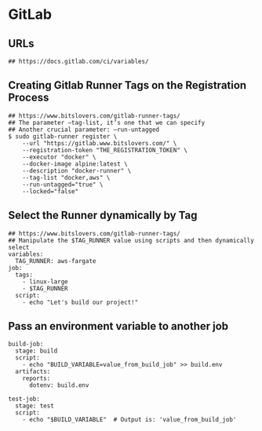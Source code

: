 GitLab
======

## URLs

```
## https://docs.gitlab.com/ci/variables/
```

## Creating Gitlab Runner Tags on the Registration Process

```
## https://www.bitslovers.com/gitlab-runner-tags/
## The parameter —tag-list, it’s one that we can specify
## Another crucial parameter: —run-untagged
$ sudo gitlab-runner register \
    --url "https://gitlab.www.bitslovers.com/" \
    --registration-token "THE_REGISTRATION_TOKEN" \
    --executor "docker" \
    --docker-image alpine:latest \
    --description "docker-runner" \
    --tag-list "docker,aws" \
    --run-untagged="true" \
    --locked="false"
```

## Select the Runner dynamically by Tag

```
## https://www.bitslovers.com/gitlab-runner-tags/
## Manipulate the $TAG_RUNNER value using scripts and then dynamically select
variables:
  TAG_RUNNER: aws-fargate
job:
  tags:
    - linux-large
    - $TAG_RUNNER
  script:
    - echo "Let's build our project!"
```

## Pass an environment variable to another job

```
build-job:
  stage: build
  script:
    - echo "BUILD_VARIABLE=value_from_build_job" >> build.env
  artifacts:
    reports:
      dotenv: build.env

test-job:
  stage: test
  script:
    - echo "$BUILD_VARIABLE"  # Output is: 'value_from_build_job'
```
